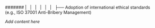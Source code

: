 ####### |   |   |   |   |   |   ├── Adoption of international ethical standards (e.g., ISO 37001 Anti-Bribery Management)

*Add content here*